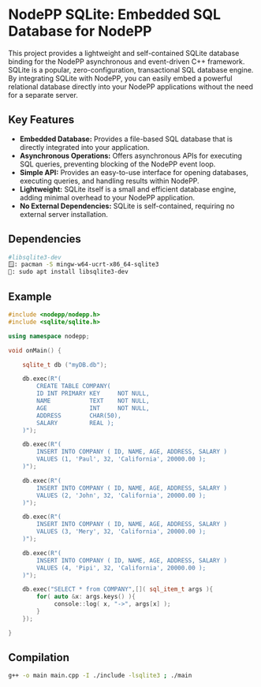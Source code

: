 # NodePP SQLite: Embedded SQL Database for NodePP

This project provides a lightweight and self-contained SQLite database binding for the NodePP asynchronous and event-driven C++ framework. SQLite is a popular, zero-configuration, transactional SQL database engine. By integrating SQLite with NodePP, you can easily embed a powerful relational database directly into your NodePP applications without the need for a separate server.

## Key Features

* **Embedded Database:** Provides a file-based SQL database that is directly integrated into your application.
* **Asynchronous Operations:** Offers asynchronous APIs for executing SQL queries, preventing blocking of the NodePP event loop.
* **Simple API:** Provides an easy-to-use interface for opening databases, executing queries, and handling results within NodePP.
* **Lightweight:** SQLite itself is a small and efficient database engine, adding minimal overhead to your NodePP application.
* **No External Dependencies:** SQLite is self-contained, requiring no external server installation.

## Dependencies
```bash
#libsqlite3-dev
🪟: pacman -S mingw-w64-ucrt-x86_64-sqlite3
🐧: sudo apt install libsqlite3-dev
```

## Example
```cpp
#include <nodepp/nodepp.h>
#include <sqlite/sqlite.h>

using namespace nodepp;

void onMain() {

    sqlite_t db ("myDB.db");

    db.exec(R"(
        CREATE TABLE COMPANY(
        ID INT PRIMARY KEY     NOT NULL,
        NAME           TEXT    NOT NULL,
        AGE            INT     NOT NULL,
        ADDRESS        CHAR(50),
        SALARY         REAL );
    )");

    db.exec(R"(
        INSERT INTO COMPANY ( ID, NAME, AGE, ADDRESS, SALARY )
        VALUES (1, 'Paul', 32, 'California', 20000.00 );
    )");

    db.exec(R"(
        INSERT INTO COMPANY ( ID, NAME, AGE, ADDRESS, SALARY )
        VALUES (2, 'John', 32, 'California', 20000.00 );
    )");

    db.exec(R"(
        INSERT INTO COMPANY ( ID, NAME, AGE, ADDRESS, SALARY )
        VALUES (3, 'Mery', 32, 'California', 20000.00 );
    )");

    db.exec(R"(
        INSERT INTO COMPANY ( ID, NAME, AGE, ADDRESS, SALARY )
        VALUES (4, 'Pipi', 32, 'California', 20000.00 );
    )");

    db.exec("SELECT * from COMPANY",[]( sql_item_t args ){
        for( auto &x: args.keys() ){
             console::log( x, "->", args[x] );
        }
    });

}
```

## Compilation
```bash
g++ -o main main.cpp -I ./include -lsqlite3 ; ./main
```
